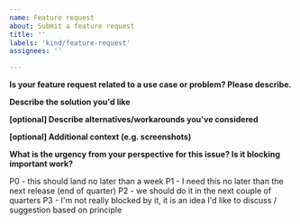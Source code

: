 ```yaml
---
name: Feature request
about: Submit a feature request 
title: ''
labels: 'kind/feature-request'
assignees: ''

---
```


**Is your feature request related to a use case or problem? Please describe.**


**Describe the solution you'd like**


**[optional] Describe alternatives/workarounds you've considered**


**[optional] Additional context (e.g. screenshots)**


**What is the urgency from your perspective for this issue? Is it blocking important work?**
<!-- Please choose one and remove the others -->

P0 - this should land no later than a week
P1 - I need this no later than the next release (end of quarter)
P2 - we should do it in the next couple of quarters 
P3 - I'm not really blocked by it, it is an idea I'd like to discuss / suggestion based on principle 

<!-- [optional] additional comment / context -->